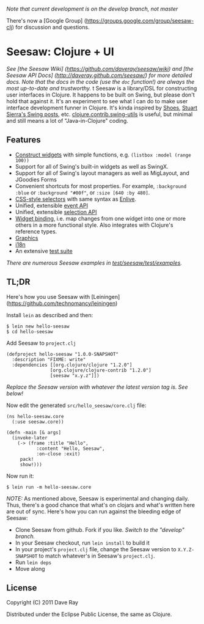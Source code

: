 _Note that current development is on the *develop* branch, not master_

There's now a [Google Group] (https://groups.google.com/group/seesaw-clj) for discussion and questions.

# Seesaw: Clojure + UI

_*See [the Seesaw Wiki] (https://github.com/daveray/seesaw/wiki) and [the Seesaw API Docs] (http://daveray.github.com/seesaw/) for more detailed docs. Note that the docs in the code (use the `doc` function!) are always the most up-to-date and trustworthy.*_
t
Seesaw is a library/DSL for constructing user interfaces in Clojure. It happens to be built on Swing, but please don't hold that against it. It's an experiment to see what I can do to make user interface development funner in Clojure. It's kinda inspired by [Shoes](http://shoesrb.com/), [Stuart Sierra's Swing posts](http://stuartsierra.com/tag/swing), etc. [clojure.contrib.swing-utils](http://richhickey.github.com/clojure-contrib/swing-utils-api.html) is useful, but minimal and still means a lot of "Java-in-Clojure" coding.

## Features

* [Construct widgets](https://github.com/daveray/seesaw/wiki/Widgets) with simple functions, e.g. `(listbox :model (range 100))`
* Support for all of Swing's built-in widgets as well as SwingX.
* Support for all of Swing's layout managers as well as MigLayout, and JGoodies Forms
* Convenient shortcuts for most properties. For example, `:background :blue` or `:background "#00f"`, or `:size [640 :by 480]`.
* [CSS-style selectors](https://github.com/daveray/seesaw/wiki/Selectors) with same syntax as [Enlive](https://github.com/cgrand/enlive).
* Unified, extensible [event API](https://github.com/daveray/seesaw/wiki/Handling-events)
* Unified, extensible [selection API](https://github.com/daveray/seesaw/wiki/Handling-selection)
* [Widget binding](http://blog.darevay.com/2011/07/seesaw-widget-binding/), i.e. map changes from one widget into one or more others in a more functional style. Also integrates with Clojure's reference types.
* [Graphics](https://github.com/daveray/seesaw/wiki/Graphics)
* [i18n](https://github.com/daveray/seesaw/wiki/Resource-bundles-and-i18n)
* An extensive [test suite](https://github.com/daveray/seesaw/tree/master/test/seesaw/test)

_There are numerous Seesaw examples in [test/seesaw/test/examples](https://github.com/daveray/seesaw/tree/master/test/seesaw/test/examples)._

## TL;DR

Here's how you use Seesaw with [Leiningen] (https://github.com/technomancy/leiningen)

Install `lein` as described and then:

    $ lein new hello-seesaw
    $ cd hello-seesaw

Add Seesaw to `project.clj`

    (defproject hello-seesaw "1.0.0-SNAPSHOT"
      :description "FIXME: write"
      :dependencies [[org.clojure/clojure "1.2.0"]
                    [org.clojure/clojure-contrib "1.2.0"]
                    [seesaw "x.y.z"]])

_Replace the Seesaw version with whatever the latest version tag is. See below!_

Now edit the generated `src/hello_seesaw/core.clj` file:

    (ns hello-seesaw.core
      (:use seesaw.core))

    (defn -main [& args]
      (invoke-later 
        (-> (frame :title "Hello", 
               :content "Hello, Seesaw",
               :on-close :exit)
         pack!
         show!)))

Now run it:

    $ lein run -m hello-seesaw.core

*NOTE:* As mentioned above, Seesaw is experimental and changing daily. Thus, there's a good chance that what's on clojars and what's written here are out of sync. Here's how you can run against the bleeding edge of Seesaw:

* Clone Seesaw from github. Fork if you like. *Switch to the "develop" branch.*
* In your Seesaw checkout, run `lein install` to build it
* In your project's `project.clj` file, change the Seesaw version to `X.Y.Z-SNAPSHOT` to match whatever's in Seesaw's `project.clj`.
* Run `lein deps`
* Move along

## License

Copyright (C) 2011 Dave Ray

Distributed under the Eclipse Public License, the same as Clojure.
